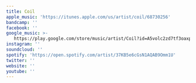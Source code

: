 ```yaml
---
title: Coil
apple_music: 'https://itunes.apple.com/us/artist/coil/68730256'
bandcamp: ''
facebook: ''
google_music: >-
   https://play.google.com/store/music/artist/Coil?id=A5volc2zd7tf3oaxpxfyd3vi26m
instagram: ''
soundcloud: ''
spotify: 'https://open.spotify.com/artist/37KB5e6cGsN1AQAB9Omm1U'
twitter: ''
website: ''
youtube: ''
---
```


